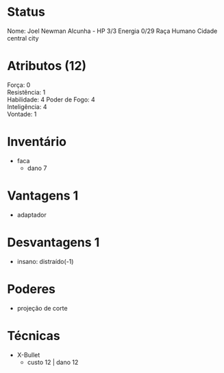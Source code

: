 # Status
Nome: Joel Newman
Alcunha - 
HP 3/3 
Energia 0/29
Raça Humano 
Cidade central city

# Atributos (12)
Força: 0  
Resistência: 1   
Habilidade: 4
Poder de Fogo: 4   
Inteligência: 4  
Vontade: 1  

# Inventário  
- faca 
	- dano 7

# Vantagens 1
- adaptador

# Desvantagens 1
- insano: distraído(-1)

# Poderes
- projeção de corte

# Técnicas
- X-Bullet
	- custo 12 | dano 12
